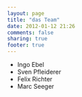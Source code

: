 ```yaml
---
layout: page
title: "das Team"
date: 2012-01-12 21:26
comments: false
sharing: true
footer: true
---
```

- Ingo Ebel
- Sven Pfleiderer
- Felix Richter
- Marc Seeger
